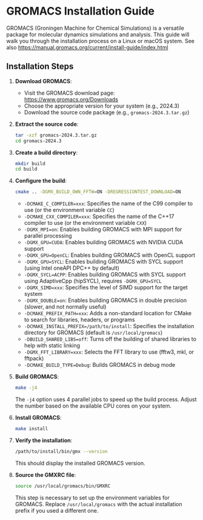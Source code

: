# GROMACS Installation Guide

GROMACS (Groningen Machine for Chemical Simulations) is a versatile package for molecular dynamics simulations and analysis. This guide will walk you through the installation process on a Linux or macOS system. See also https://manual.gromacs.org/current/install-guide/index.html


## Installation Steps

1. **Download GROMACS**:
   - Visit the GROMACS download page: https://www.gromacs.org/Downloads
   - Choose the appropriate version for your system (e.g., 2024.3)
   - Download the source code package (e.g., `gromacs-2024.3.tar.gz`)

2. **Extract the source code**:
   ```bash
   tar -xzf gromacs-2024.3.tar.gz
   cd gromacs-2024.3
   ```

3. **Create a build directory**:
   ```bash
   mkdir build
   cd build
   ```

4. **Configure the build**:
   ```bash
   cmake .. -DGMX_BUILD_OWN_FFTW=ON -DREGRESSIONTEST_DOWNLOAD=ON
   ```
   - `-DCMAKE_C_COMPILER=xxx`: Specifies the name of the C99 compiler to use (or the environment variable `CC`)
   - `-DCMAKE_CXX_COMPILER=xxx`: Specifies the name of the C++17 compiler to use (or the environment variable `CXX`)
   - `-DGMX_MPI=on`: Enables building GROMACS with MPI support for parallel processing
   - `-DGMX_GPU=CUDA`: Enables building GROMACS with NVIDIA CUDA support
   - `-DGMX_GPU=OpenCL`: Enables building GROMACS with OpenCL support
   - `-DGMX_GPU=SYCL`: Enables building GROMACS with SYCL support (using Intel oneAPI DPC++ by default)
   - `-DGMX_SYCL=ACPP`: Enables building GROMACS with SYCL support using AdaptiveCpp (hipSYCL), requires `-DGMX_GPU=SYCL`
   - `-DGMX_SIMD=xxx`: Specifies the level of SIMD support for the target system
   - `-DGMX_DOUBLE=on`: Enables building GROMACS in double precision (slower, and not normally useful)
   - `-DCMAKE_PREFIX_PATH=xxx`: Adds a non-standard location for CMake to search for libraries, headers, or programs
   - `-DCMAKE_INSTALL_PREFIX=/path/to/install`: Specifies the installation directory for GROMACS (default is `/usr/local/gromacs`)
   - `-DBUILD_SHARED_LIBS=off`: Turns off the building of shared libraries to help with static linking
   - `-DGMX_FFT_LIBRARY=xxx`: Selects the FFT library to use (fftw3, mkl, or fftpack)
   - `-DCMAKE_BUILD_TYPE=Debug`: Builds GROMACS in debug mode

5. **Build GROMACS**:
   ```bash
   make -j4
   ```
   The `-j4` option uses 4 parallel jobs to speed up the build process. Adjust the number based on the available CPU cores on your system.

6. **Install GROMACS**:
   ```bash
   make install
   ```

7. **Verify the installation**:
   ```bash
   /path/to/install/bin/gmx --version
   ```
   This should display the installed GROMACS version.

8. **Source the GMXRC file**:
   ```bash
   source /usr/local/gromacs/bin/GMXRC
   ```
   This step is necessary to set up the environment variables for GROMACS. Replace `/usr/local/gromacs` with the actual installation prefix if you used a different one.


